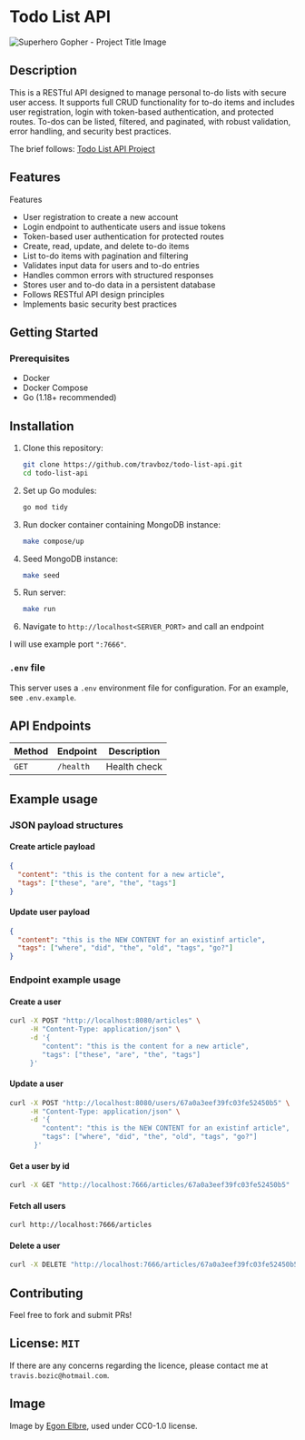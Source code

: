 # Todo List API
![Superhero Gopher - Project Title Image](https://raw.githubusercontent.com/egonelbre/gophers/63b1f5a9f334f9e23735c6e09ac003479ffe5df5/vector/superhero/standing.svg)

## Description

This is a RESTful API designed to manage personal to-do lists with secure user access. It supports full CRUD functionality for to-do items and includes user registration, login with token-based authentication, and protected routes. To-dos can be listed, filtered, and paginated, with robust validation, error handling, and security best practices.

The brief follows:
[Todo List API Project](https://roadmap.sh/projects/todo-list-api)

## Features

Features
- User registration to create a new account
- Login endpoint to authenticate users and issue tokens
- Token-based user authentication for protected routes
- Create, read, update, and delete to-do items
- List to-do items with pagination and filtering
- Validates input data for users and to-do entries
- Handles common errors with structured responses
- Stores user and to-do data in a persistent database
- Follows RESTful API design principles
- Implements basic security best practices


## Getting Started

### Prerequisites
- Docker
- Docker Compose
- Go (1.18+ recommended)

## Installation

1. Clone this repository:
   ```sh
   git clone https://github.com/travboz/todo-list-api.git
   cd todo-list-api
   ```
2. Set up Go modules:
   ```sh
   go mod tidy
   ```   
3. Run docker container containing MongoDB instance:
    ```sh
    make compose/up
    ```
4. Seed MongoDB instance:
   ```sh
   make seed
   ```
5. Run server:
    ```sh
    make run
    ```
6. Navigate to `http://localhost<SERVER_PORT>` and call an endpoint

I will use example port `":7666"`.

### `.env` file
This server uses a `.env` environment file for configuration.
For an example, see `.env.example`.

## API Endpoints

| Method    | Endpoint           | Description                    |
|-----------|--------------------|--------------------------------|
| `GET`     | `/health`          | Health check                   |

## Example usage

### JSON payload structures

#### Create article payload

```json
{
  "content": "this is the content for a new article",
  "tags": ["these", "are", "the", "tags"]
}
```

#### Update user payload

```json
{
  "content": "this is the NEW CONTENT for an existinf article",
  "tags": ["where", "did", "the", "old", "tags", "go?"]
}
```

### Endpoint example usage
#### Create a user
```sh
curl -X POST "http://localhost:8080/articles" \
     -H "Content-Type: application/json" \
     -d '{
        "content": "this is the content for a new article",
        "tags": ["these", "are", "the", "tags"]
     }'
```

#### Update a user
```sh
curl -X POST "http://localhost:8080/users/67a0a3eef39fc03fe52450b5" \
     -H "Content-Type: application/json" \
     -d '{
        "content": "this is the NEW CONTENT for an existinf article",
        "tags": ["where", "did", "the", "old", "tags", "go?"]
      }'
```

#### Get a user by id
```sh
curl -X GET "http://localhost:7666/articles/67a0a3eef39fc03fe52450b5"
```

#### Fetch all users
```sh
curl http://localhost:7666/articles
```

#### Delete a user
```sh
curl -X DELETE "http://localhost:7666/articles/67a0a3eef39fc03fe52450b5"
```

## Contributing
Feel free to fork and submit PRs!

## License: `MIT`


If there are any concerns regarding the licence, please contact me at `travis.bozic@hotmail.com`.


## Image
Image by [Egon Elbre](https://github.com/egonelbre), used under CC0-1.0 license.

